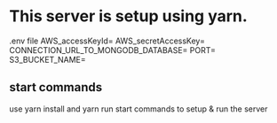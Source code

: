 # This server is setup using yarn.

.env file
AWS_accessKeyId=
AWS_secretAccessKey=
CONNECTION_URL_TO_MONGODB_DATABASE=
PORT=
S3_BUCKET_NAME=

## start commands
use yarn install
and yarn run start 
commands to setup & run the server
